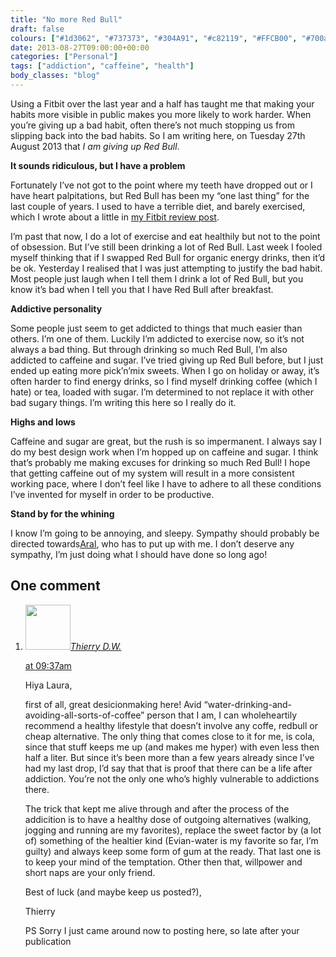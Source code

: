 ```yaml
---
title: "No more Red Bull"
draft: false
colours: ["#1d3062", "#737373", "#304A91", "#c82119", "#FFCB00", "#700a16", "#bfbfbf"]
date: 2013-08-27T09:00:00+00:00
categories: ["Personal"]
tags: ["addiction", "caffeine", "health"]
body_classes: "blog"
---
```


Using a Fitbit over the last year and a half has taught me that making your habits more visible in public makes you more likely to work harder. When you’re giving up a bad habit, often there’s not much stopping us from slipping back into the bad habits. So I am writing here, on Tuesday 27th August 2013 that <i>I am giving up Red Bull</i>.

<b>It sounds ridiculous, but I have a problem</b>

Fortunately I’ve not got to the point where my teeth have dropped out or I have heart palpitations, but Red Bull has been my “one last thing” for the last couple of years. I used to have a terrible diet, and barely exercised, which I wrote about a little in [my Fitbit review post](/six-months-of-the-fitbit-and-the-new-fitbit-aria/).

I’m past that now, I do a lot of exercise and eat healthily but not to the point of obsession. But I’ve still been drinking a lot of Red Bull. Last week I fooled myself thinking that if I swapped Red Bull for organic energy drinks, then it’d be ok. Yesterday I realised that I was just attempting to justify the bad habit. Most people just laugh when I tell them I drink a lot of Red Bull, but you know it’s bad when I tell you that I have Red Bull after breakfast.

<b>Addictive personality</b>

Some people just seem to get addicted to things that much easier than others. I’m one of them. Luckily I’m addicted to exercise now, so it’s not always a bad thing. But through drinking so much Red Bull, I’m also addicted to caffeine and sugar. I’ve tried giving up Red Bull before, but I just ended up eating more pick’n’mix sweets. When I go on holiday or away, it’s often harder to find energy drinks, so I find myself drinking coffee (which I hate) or tea, loaded with sugar. I’m determined to not replace it with other bad sugary things. I’m writing this here so I really do it.

<b>Highs and lows</b>

Caffeine and sugar are great, but the rush is so impermanent. I always say I do my best design work when I’m hopped up on caffeine and sugar. I think that’s probably me making excuses for drinking so much Red Bull! I hope that getting caffeine out of my system will result in a more consistent working pace, where I don’t feel like I have to adhere to all these conditions I’ve invented for myself in order to be productive.

<b>Stand by for the whining</b>

I know I’m going to be annoying, and sleepy. Sympathy should probably be directed towards[Aral](http://twitter.com/aral), who has to put up with me. I don’t deserve any sympathy, I’m just doing what I should have done so long ago!

## One comment

<ol class="commentlist">
	<li class="comment even thread-even depth-1" id="li-comment-899">
			<div class="comment-author vcard">
			<img alt='' src='https://secure.gravatar.com/avatar/1abd4058d8f2f3b40af9d61190a6f10a?s=72&amp;d=mm&amp;r=g' srcset='https://secure.gravatar.com/avatar/1abd4058d8f2f3b40af9d61190a6f10a?s=144&amp;d=mm&amp;r=g 2x' class='avatar avatar-72 photo' height='72' width='72' /><cite class="fn"><a href='http://thierrydewolf.wordpress.com/' rel='external nofollow' class='url'>Thierry D.W.</a></cite>
				<aside class="comment-meta commentmetadata"><p><a href="#comment-899"><time datetime="2013-09-09T09:37:46+00:00" pubdate class="published">
		 at <span class="hours">09:37am</span></time></a></p>
	</aside>
	</div>
	<div class="comment-entry">
		Hiya Laura,

first of all, great desicionmaking here! Avid “water-drinking-and-avoiding-all-sorts-of-coffee” person that I am, I can wholeheartily recommend a healthy lifestyle that doesn’t involve any coffe, redbull or cheap alternative.  The only thing that comes close to it for me, is cola, since that stuff keeps me up (and makes me hyper) with even less then half a liter. But since it’s been more than a few years already since I’ve had my last drop, I’d say that that is proof that there can be a life after addiction. You’re not the only one who’s highly vulnerable to addictions there.

The trick that kept me alive through and after the process of the addicition is to have a healthy dose of outgoing alternatives (walking, jogging and running are my favorites), replace the sweet factor by (a lot of) something of the healtier kind (Evian-water is my favorite so far, I’m guilty) and always keep some form of gum at the ready. That last one is to keep your mind of the temptation. Other then that, willpower and short naps are your only friend.

Best of luck (and maybe keep us posted?),

Thierry

PS Sorry I just came around now to posting here, so late after your publication
	</div>
</li>
</ol>

